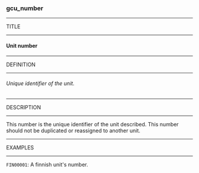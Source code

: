 ### gcu_number



------
TITLE

------

#### Unit number



------
DEFINITION

------

###### Unique identifier of the unit.



------
DESCRIPTION

------

This number is the unique identifier of the unit described. This number should not be duplicated or reassigned to another unit.



------
EXAMPLES

------

`FIN00001`: A finnish unit's number.